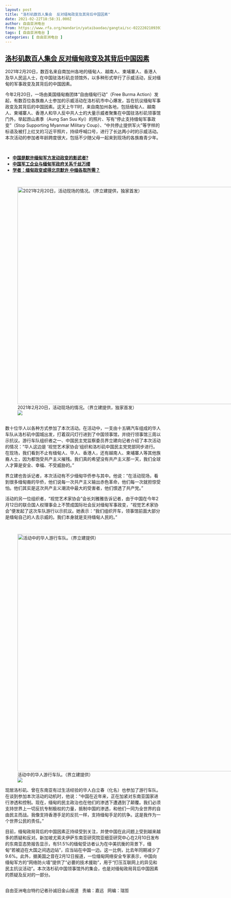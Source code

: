 ```yaml
---
layout: post
title: "洛杉矶数百人集会  反对缅甸政变及其背后中国因素"
date: 2021-02-22T18:58:31.000Z
author: 自由亚洲电台
from: https://www.rfa.org/mandarin/yataibaodao/gangtai/sc-02222021093932.html
tags: [ 自由亚洲电台 ]
categories: [ 自由亚洲电台 ]
---
```

<!--1614020311000-->
[洛杉矶数百人集会  反对缅甸政变及其背后中国因素](https://www.rfa.org/mandarin/yataibaodao/gangtai/sc-02222021093932.html)
------

<div>
<p>2021年2月20日，数百名来自南加州各地的缅甸人、越南人、柬埔寨人、香港人及华人民运人士，在中国驻洛杉矶总领馆外，以多种形式举行了示威活动，反对缅甸的军事政变及其背后的中国因素。</p><p>今年2月20日，一场由美国缅甸裔团体“自由缅甸行动”（Free Burma Action）发起，有数百位各族裔人士参加的示威活动在洛杉矶市中心爆发，旨在抗议缅甸军事政变及其背后的中国因素。这天上午11时，来自南加州各地，包括缅甸人、越南人、柬埔寨人、香港人和华人反中共人士的大量示威者聚集在中国驻洛杉矶领事馆门外，举起昂山素季（Aung San Suu Kyi）的照片、写有“停止支持缅甸军事政变”（Stop Supporting Myanmar Military Coup）、“中共停止提供军火”等字样的标语及被打上红叉的习近平照片，持续呼喊口号，进行了长达两小时的示威活动。本次活动的参加者年龄跨度很大，包括不少随父母一起来到现场的各族裔青少年。</p><p><br/></p><ul><li><strong><a href="https://www.rfa.org/mandarin/zhuanlan/daguogonglue/dip-02192021115648.html">中国是默许缅甸军方发动政变的影武者?</a></strong></li><li><strong><a href="https://www.rfa.org/mandarin/yataibaodao/junshiwaijiao/ql2-02172021234248.html">中国军工企业与缅甸军政府关系千丝万缕</a></strong></li><li><a href="https://www.rfa.org/mandarin/yataibaodao/junshiwaijiao/xx-02032021091458.html"><strong>学者：缅甸政变或得北京默许 中缅各取所需？</strong></a></li></ul><p><br/></p><p><figure class="image-richtext image-inline captioned" style="width:1500px;"><img alt="2021年2月20日，活动现场的情况。（界立建提供，独家首发）" height="703" src="https://www.rfa.org/mandarin/yataibaodao/gangtai/sc-02222021093932.html/m0222-sc2-3.jpg/@@images/27dcbef2-c8d2-45be-9796-1a622969616d.jpeg" title="M0222-SC2-3.jpg" width="1500"/><figcaption class="image-caption">2021年2月20日，活动现场的情况。（界立建提供，独家首发）</figcaption><small></small><div id="zoomattribute"><a data-caption="2021年2月20日，活动现场的情况。（界立建提供，独家首发）" data-fancybox="" href="https://www.rfa.org/mandarin/yataibaodao/gangtai/sc-02222021093932.html/m0222-sc2-3.jpg" id="single_image" title="2021年2月20日，活动现场的情况。（界立建提供，独家首发）"><img src="/++plone++rfa-resources/img/icon-zoom.png"/></a></div></figure><br/>数十位华人以各种方式参加了本次活动。在活动中，一支由十五辆汽车组成的华人车队从洛杉矶中国城出发，打着双闪灯行进到了中国领事馆，并绕行领事馆三周以示抗议。游行车队组织者之一、中国民主党监察委员界立建向记者介绍了本次活动的情况：“华人这边是 ‘视觉艺术家协会’组织和洛杉矶中国民主党党部同步进行。在现场，我们看到不止有缅甸人、华人、香港人，还有越南人、柬埔寨人等其他族裔人士，因为都饱受共产主义摧残。我们真的希望没有共产主义那一天，我们全球人才算是安全、幸福、不受威胁的。”</p><p>界立建也告诉记者，本次活动有不少缅甸华侨参与其中。他说：“在活动现场，看到很多缅甸裔的华侨，他们说每一次共产主义输出赤色革命，他们每一次就担惊受怕。他们其实是这次共产主义潮流中最大的受害者，他们恨透了共产党。”</p><p>活动的另一位组织者，“视觉艺术家协会”会长刘雅雅告诉记者，由于中国在今年2月12日的联合国人权理事会上不赞成国际社会反对缅甸军事政变，“视觉艺术家协会”便发起了这次车队游行以示抗议。她表示：“我们组织开车，领事馆前面大部分是缅甸自己的人去示威的。我们本身就是支持缅甸人民的。”</p><p><br/></p><p><figure class="image-richtext image-inline captioned" style="width:1024px;"><img alt="活动中的华人游行车队。（界立建提供）" height="768" src="https://www.rfa.org/mandarin/yataibaodao/gangtai/sc-02222021093932.html/m0222-sc4.jpg/@@images/1d72ac8a-9e8d-48cf-9219-5b532dfeef9d.jpeg" title="M0222-SC4.JPG" width="1024"/><figcaption class="image-caption">活动中的华人游行车队。（界立建提供）</figcaption><small></small><div id="zoomattribute"><a data-caption="活动中的华人游行车队。（界立建提供）" data-fancybox="" href="https://www.rfa.org/mandarin/yataibaodao/gangtai/sc-02222021093932.html/m0222-sc4.jpg" id="single_image" title="活动中的华人游行车队。（界立建提供）"><img src="/++plone++rfa-resources/img/icon-zoom.png"/></a></div></figure></p><p>现居洛杉矶、曾在东南亚有过生活经验的华人白立春（化名）也参加了游行车队。在谈到参加本次活动的动机时，他说：“中国在近年来，正在加紧对东南亚国家进行渗透和控制。现在，缅甸的民主政治也在他们的渗透下遭遇到了颠覆。我们必须支持世界上一切反抗专制极权的力量，抵制中国的渗透，和他们一同为全世界的自由民主而战。我像支持香港手足的反抗一样，支持缅甸手足的抗争。这是我作为一个世界公民的责任。”</p><p>目前，缅甸政局背后的中国因素正持续受到关注，并使中国在此问题上受到越来越多的质疑和反对。新加坡尤索夫伊萨东南亚研究院亚细亚研究中心在2月10日发布的东南亚态势报告显示，有51.5%的缅甸受访者认为在中美抗衡的背景下，缅甸“若被迫在大国之间选边站”，应当站在中国一边。这一比例，比去年同期减少了9.6%。此外，据美国之音在2月12日报道，一位缅甸网络安全专家表示，中国向缅甸军方的“网络防火墙”提供了“必要的技术援助”，用于“打压互联网上的异见和民主抗议活动”。本次洛杉矶中国领事馆外的集会，也是对缅甸政局背后中国因素的质疑及反对的一部分。</p><p><br/>自由亚洲电台特约记者孙诚旧金山报道   责编：嘉远   网编：瑞哲</p>
</div>
